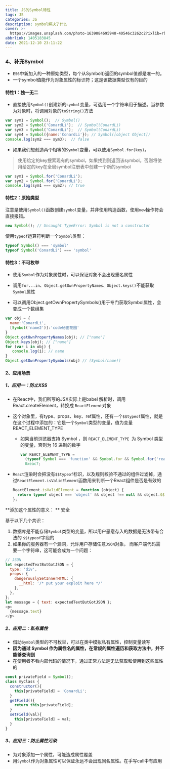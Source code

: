 ```yaml
---
title: JS的Symbol特性
tags: JS
categories: JS
description: symbol解决了什么
cover: >-
  https://images.unsplash.com/photo-1639084695940-40546c3262c2?ixlib=rb-1.2.1&ixid=MnwxMjA3fDB8MHxwaG90by1wYWdlfHx8fGVufDB8fHx8&auto=format&fit=crop&w=870&q=80
abbrlink: 1405183845
date: 2021-12-10 23:11:22
---
```


### 4、补充Symbol ###

* `ES6`中新加入的一种原始类型，每个从Symbol()返回的symbol值都是唯一的。
* 一个symbol值能作为对象属性的标识符；这是该数据类型仅有的目的

#### 特性1：独一无二 ####

* 直接使用`Symbol()`创建新的`symbol`变量，可选用一个字符串用于描述。当参数为对象时，将调用对象的`toString()`方法


```js
var sym1 = Symbol();  // Symbol() 
var sym2 = Symbol('ConardLi');  // Symbol(ConardLi)
var sym3 = Symbol('ConardLi');  // Symbol(ConardLi)
var sym4 = Symbol({name:'ConardLi'}); // Symbol([object Object])
console.log(sym2 === sym3);  // false
```

* 如果我们想创造两个相等的`Symbol`变量，可以使用`Symbol.for(key)`。

> 使用给定的key搜索现有的symbol，如果找到则返回该symbol。否则将使用给定的key在全局symbol注册表中创建一个新的symbol

```js
var sym1 = Symbol.for('ConardLi');
var sym2 = Symbol.for('ConardLi');
console.log(sym1 === sym2); // true
```

#### 特性2：原始类型 ####

注意是使用`Symbol()`函数创建`symbol`变量，并非使用构造函数，使用`new`操作符会直接报错。

```js
new Symbol(); // Uncaught TypeError: Symbol is not a constructor
```

使用`typeof`运算符判断一个`Symbol`类型：

```js
typeof Symbol() === 'symbol'
typeof Symbol('ConardLi') === 'symbol'
```

#### 特性3：不可枚举 ####

* 使用`Symbol`作为对象属性时，可以保证对象不会出现重名属性
* 调用`for...in`、`Object.getOwnPropertyNames、Object.keys()`不能获取`Symbol`属性

* 可以调用Object.getOwnPropertySymbols()用于专门获取Symbol属性，会变成一个数组集


```js
var obj = {
  name:'ConardLi',
  [Symbol('name2')]:'code秘密花园'
}
Object.getOwnPropertyNames(obj); // ["name"]
Object.keys(obj); // ["name"]
for (var i in obj) {
   console.log(i); // name
}
Object.getOwnPropertySymbols(obj) // [Symbol(name)]
```

#### 2、应用场景 ####

##### 1、应用一：防止XSS #####

* 在React中，我们所写的JSX实际上是babel 解析时，调用React.createElement，转换成 `ReactElement`对象

* 这个对象里，有type、props、key、ref属性，还有一个`$$typeof`属性，就是在这个过程中添加的：它是一个`Symbol`类型的变量，值为变量 REACT_ELEMENT_TYPE

  * 如果当前浏览器支持 Symbol ，则 `REACT_ELEMENT_TYPE `为 Symbol 类型的变量，否则为 16 进制的数字

    ```js
    var REACT_ELEMENT_TYPE =
      (typeof Symbol === 'function' && Symbol.for && Symbol.for('react.element')) ||
      0xeac7;
    ```

* `React`渲染时会把没有`$$typeof`标识，以及规则校验不通过的组件过滤掉，通过`ReactElement.isValidElement`函数用来判断一个React组件是否是有效的

  ```js
  ReactElement.isValidElement = function (object) {
    return typeof object === 'object' && object !== null && object.$$typeof === REACT_ELEMENT_TYPE;
  };
  ```

**添加这个属性的意义： **           安全

基于以下几个共识：

1. 数据库是不能存储`Symbol`类型的变量，所以用户恶意存入的数据是无法带有合法的 `$$typeof`字段的
2. 如果你的服务器有一个漏洞，允许用户存储任意`JSON`对象， 而客户端代码需要一个字符串，这可能会成为一个问题：

```js
// JSON
let expectedTextButGotJSON = {
  type: 'div',
  props: {
    dangerouslySetInnerHTML: {
      __html: '/* put your exploit here */'
    },
  },
};
let message = { text: expectedTextButGotJSON };
<p>
  {message.text}
</p>
```

##### 2、**应用二：私有属性**  #####

* 借助`Symbol`类型的不可枚举，可以在类中模拟私有属性，控制变量读写
* **因为通过 Symbol 作为属性名的属性，在常规的属性遍历和获取方法中，并不能够查询到**
* 在使用者不看内部代码的情况下，通过正常方法是无法获取和使用到这些属性的

```js
const privateField = Symbol();
class myClass {
  constructor(){
    this[privateField] = 'ConardLi';
  }
  getField(){
    return this[privateField];
  }
  setField(val){
    this[privateField] = val;
  }
}
```

##### 3、应用三：防止属性污染 #####

* 为对象添加一个属性，可能造成属性覆盖
* 用`Symbol`作为对象属性可以保证永远不会出现同名属性。在手写call中有应用